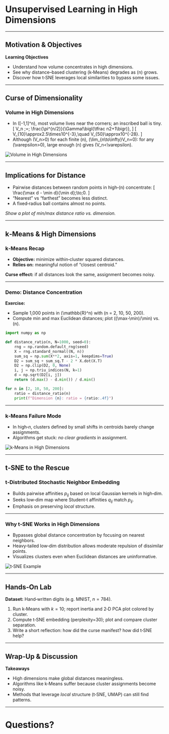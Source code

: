 
# Unsupervised Learning in High Dimensions

---

## Motivation & Objectives

**Learning Objectives**
- Understand how volume concentrates in high dimensions.  
- See why distance–based clustering (k‑Means) degrades as \(n\) grows.  
- Discover how t‑SNE leverages local similarities to bypass some issues.

---

## Curse of Dimensionality

### Volume in High Dimensions

- In \([-1,1]^n\), most volume lives near the corners; an inscribed ball is tiny.  
  \[
    V_n \;=\; \frac{\pi^{n/2}}{\Gamma\!\bigl(\tfrac n2+1\bigr)},
  \]
  \[
    V_{10}\approx2.5\times10^{-3},\quad V_{50}\approx10^{-28}.
  \]
- Although \(V_n>0\) for each finite \(n\), \(\lim_{n\to\infty}V_n=0\): for any \(\varepsilon>0\), large enough \(n\) gives \(V_n<\varepsilon\).

![Volume in High Dimensions](hyperball_corners.png)

---

## Implications for Distance

- Pairwise distances between random points in high‑\(n\) concentrate:
  \[
    \frac{\max d - \min d}{\min d}\;\to\;0.
  \]
- “Nearest” vs “farthest” becomes less distinct.  
- A fixed‑radius ball contains almost no points.

*Show a plot of min/max distance ratio vs. dimension.*

---

## k‑Means & High Dimensions

### k‑Means Recap

- **Objective:** minimize within‑cluster squared distances.  
- **Relies on:** meaningful notion of “closest centroid.”  

**Curse effect:** if all distances look the same, assignment becomes noisy.

---

### Demo: Distance Concentration

**Exercise:**  
- Sample 1,000 points in \(\mathbb{R}^n\) with \(n = 2, 10, 50, 200\).  
- Compute min and max Euclidean distances; plot \((\max-\min)/\min\) vs. \(n\).

```python
import numpy as np

def distance_ratio(n, N=1000, seed=0):
    rng = np.random.default_rng(seed)
    X = rng.standard_normal((N, n))
    sum_sq = np.sum(X**2, axis=1, keepdims=True)
    D2 = sum_sq + sum_sq.T - 2 * X.dot(X.T)
    D2 = np.clip(D2, 0, None)
    i, j = np.triu_indices(N, k=1)
    d = np.sqrt(D2[i, j])
    return (d.max() - d.min()) / d.min()

for n in [2, 10, 50, 200]:
    ratio = distance_ratio(n)
    print(f"Dimension {n}: ratio = {ratio:.4f}")
````

---

### k‑Means Failure Mode

* In high‑$n$, clusters defined by small shifts in centroids barely change assignments.
* Algorithms get stuck: *no clear gradients* in assignment.

![k‑Means in High Dimensions](kmeans_highdim.png)

---

## t‑SNE to the Rescue

### t‑Distributed Stochastic Neighbor Embedding

* Builds pairwise affinities $p_{ij}$ based on local Gaussian kernels in high‑dim.
* Seeks low‑dim map where Student‑t affinities $q_{ij}$ match $p_{ij}$.
* Emphasis on preserving *local* structure.

---

### Why t‑SNE Works in High Dimensions

* Bypasses global distance concentration by focusing on nearest neighbors.
* Heavy‑tailed low‑dim distribution allows moderate repulsion of dissimilar points.
* Visualizes clusters even when Euclidean distances are uninformative.

![t‑SNE Example](tsne_example.png)

---

## Hands‑On Lab

**Dataset:** Hand‑written digits (e.g. MNIST, $n=784$).

1. Run k‑Means with $k=10$; report inertia and 2‑D PCA plot colored by cluster.
2. Compute t‑SNE embedding (perplexity=30); plot and compare cluster separation.
3. Write a short reflection: how did the curse manifest? how did t‑SNE help?

---

## Wrap‑Up & Discussion

**Takeaways**

* High dimensions make global distances meaningless.
* Algorithms like k‑Means suffer because cluster assignments become noisy.
* Methods that leverage *local* structure (t‑SNE, UMAP) can still find patterns.

---

# Questions?



